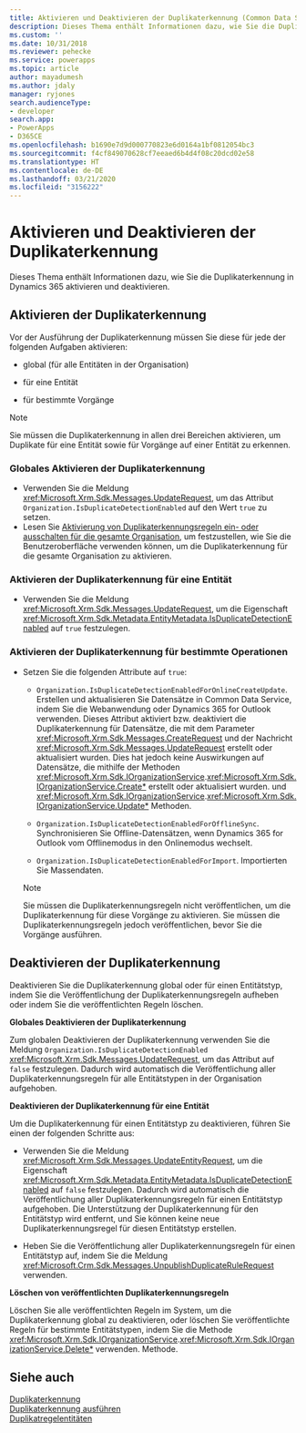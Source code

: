 ```yaml
---
title: Aktivieren und Deaktivieren der Duplikaterkennung (Common Data Service) | Microsoft-Dokumentation
description: Dieses Thema enthält Informationen dazu, wie Sie die Duplikaterkennung für alle Entitäten in einer Organisation, für eine bestimmte Entität oder für Einzelgeschäfte aktivieren und wie Sie diese global oder für einen Entitätstyp deaktivieren, indem die Veröffentlichung der Duplikaterkennungsregeln rückgängig gemacht wird oder indem die veröffentlichten Regeln gelöscht werden.
ms.custom: ''
ms.date: 10/31/2018
ms.reviewer: pehecke
ms.service: powerapps
ms.topic: article
author: mayadumesh
ms.author: jdaly
manager: ryjones
search.audienceType:
- developer
search.app:
- PowerApps
- D365CE
ms.openlocfilehash: b1690e7d9d000770823e6d0164a1bf0812054bc3
ms.sourcegitcommit: f4cf849070628cf7eeaed6b4d4f08c20dcd02e58
ms.translationtype: HT
ms.contentlocale: de-DE
ms.lasthandoff: 03/21/2020
ms.locfileid: "3156222"
---
```

# <a name="enable-and-disable-duplicate-detection"></a>Aktivieren und Deaktivieren der Duplikaterkennung

Dieses Thema enthält Informationen dazu, wie Sie die Duplikaterkennung in Dynamics 365 aktivieren und deaktivieren.

<a name="bkmk_enable"></a>

## <a name="enable-duplicate-detection"></a>Aktivieren der Duplikaterkennung

Vor der Ausführung der Duplikaterkennung müssen Sie diese für jede der folgenden Aufgaben aktivieren:  
  
-   global (für alle Entitäten in der Organisation)  
  
-   für eine Entität  
  
-   für bestimmte Vorgänge  
  
> [!NOTE]
>  Sie müssen die Duplikaterkennung in allen drei Bereichen aktivieren, um Duplikate für eine Entität sowie für Vorgänge auf einer Entität zu erkennen.  
  
### <a name="enable-duplicate-detection-globally"></a>Globales Aktivieren der Duplikaterkennung  
  
-   Verwenden Sie die Meldung <xref:Microsoft.Xrm.Sdk.Messages.UpdateRequest>, um das Attribut `Organization.IsDuplicateDetectionEnabled` auf den Wert `true` zu setzen.
-   Lesen Sie [Aktivierung von Duplikaterkennungsregeln ein- oder ausschalten für die gesamte Organisation](/dynamics365/customer-engagement/admin/turn-duplicate-detection-rules-off-whole-organization), um festzustellen, wie Sie die Benutzeroberfläche verwenden können, um die Duplikaterkennung für die gesamte Organisation zu aktivieren.
  
### <a name="enable-duplicate-detection-for-an-entity"></a>Aktivieren der Duplikaterkennung für eine Entität  
  
-   Verwenden Sie die Meldung <xref:Microsoft.Xrm.Sdk.Messages.UpdateRequest>, um die Eigenschaft <xref:Microsoft.Xrm.Sdk.Metadata.EntityMetadata.IsDuplicateDetectionEnabled> auf `true` festzulegen.  
  
### <a name="enable-duplicate-detection-for-specific-operations"></a>Aktivieren der Duplikaterkennung für bestimmte Operationen  
  
- Setzen Sie die folgenden Attribute auf `true`:  
  
  - `Organization.IsDuplicateDetectionEnabledForOnlineCreateUpdate`. Erstellen und aktualisieren Sie Datensätze in Common Data Service, indem Sie die Webanwendung oder Dynamics 365 for Outlook verwenden. Dieses Attribut aktiviert bzw. deaktiviert die Duplikaterkennung für Datensätze, die mit dem Parameter <xref:Microsoft.Xrm.Sdk.Messages.CreateRequest> und der Nachricht <xref:Microsoft.Xrm.Sdk.Messages.UpdateRequest> erstellt oder aktualisiert wurden. Dies hat jedoch keine Auswirkungen auf Datensätze, die mithilfe der Methoden <xref:Microsoft.Xrm.Sdk.IOrganizationService>.<xref:Microsoft.Xrm.Sdk.IOrganizationService.Create*> erstellt oder aktualisiert wurden. und <xref:Microsoft.Xrm.Sdk.IOrganizationService>.<xref:Microsoft.Xrm.Sdk.IOrganizationService.Update*> Methoden.  
  
  - `Organization.IsDuplicateDetectionEnabledForOfflineSync`. Synchronisieren Sie Offline-Datensätzen, wenn Dynamics 365 for Outlook vom Offlinemodus in den Onlinemodus wechselt.  
  
  - `Organization.IsDuplicateDetectionEnabledForImport`. Importierten Sie Massendaten.  
  
  > [!NOTE]
  >  Sie müssen die Duplikaterkennungsregeln nicht veröffentlichen, um die Duplikaterkennung für diese Vorgänge zu aktivieren. Sie müssen die Duplikaterkennungsregeln jedoch veröffentlichen, bevor Sie die Vorgänge ausführen.  

<a name="bkmk_disable"></a>

## <a name="disable-duplicate-detection"></a>Deaktivieren der Duplikaterkennung

Deaktivieren Sie die Duplikaterkennung global oder für einen Entitätstyp, indem Sie die Veröffentlichung der Duplikaterkennungsregeln aufheben oder indem Sie die veröffentlichten Regeln löschen.  
  
 **Globales Deaktivieren der Duplikaterkennung**  
  
 Zum globalen Deaktivieren der Duplikaterkennung verwenden Sie die Meldung `Organization.IsDuplicateDetectionEnabled` <xref:Microsoft.Xrm.Sdk.Messages.UpdateRequest>, um das Attribut auf `false` festzulegen. Dadurch wird automatisch die Veröffentlichung aller Duplikaterkennungsregeln für alle Entitätstypen in der Organisation aufgehoben.  
  
 **Deaktivieren der Duplikaterkennung für eine Entität**  
  
 Um die Duplikaterkennung für einen Entitätstyp zu deaktivieren, führen Sie einen der folgenden Schritte aus:  
  
-   Verwenden Sie die Meldung <xref:Microsoft.Xrm.Sdk.Messages.UpdateEntityRequest>, um die Eigenschaft <xref:Microsoft.Xrm.Sdk.Metadata.EntityMetadata.IsDuplicateDetectionEnabled> auf `false` festzulegen. Dadurch wird automatisch die Veröffentlichung aller Duplikaterkennungsregeln für einen Entitätstyp aufgehoben. Die Unterstützung der Duplikaterkennung für den Entitätstyp wird entfernt, und Sie können keine neue Duplikaterkennungsregel für diesen Entitätstyp erstellen.  
  
-   Heben Sie die Veröffentlichung aller Duplikaterkennungsregeln für einen Entitätstyp auf, indem Sie die Meldung <xref:Microsoft.Crm.Sdk.Messages.UnpublishDuplicateRuleRequest> verwenden.  
  
**Löschen von veröffentlichten Duplikaterkennungsregeln**  
  
Löschen Sie alle veröffentlichten Regeln im System, um die Duplikaterkennung global zu deaktivieren, oder löschen Sie veröffentlichte Regeln für bestimmte Entitätstypen, indem Sie die Methode <xref:Microsoft.Xrm.Sdk.IOrganizationService>.<xref:Microsoft.Xrm.Sdk.IOrganizationService.Delete*> verwenden. Methode.  

## <a name="see-also"></a>Siehe auch

[Duplikaterkennung](detect-duplicate-data-with-code.md)  
[Duplikaterkennung ausführen](run-duplicate-detection.md)   
[Duplikatregelentitäten](duplicaterule-entities.md) 